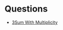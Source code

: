 # Questions

- [3Sum With Multiplicity](https://leetcode.com/problems/3sum-with-multiplicity/submissions/)
